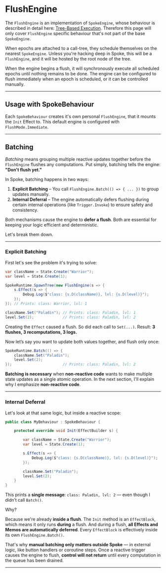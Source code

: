 # FlushEngine

The `FlushEngine` is an implementation of `SpokeEngine`, whose behaviour is described in detail here: [Tree-Based Execution](./00_MentalModel.md#tree-based-execution). Therefore this page will only cover `FlushEngine` specific behaviour that's not part of the base `SpokeEngine`.

When epochs are attached to a call-tree, they schedule themselves on the nearest `SpokeEngine`. Unless you're hacking deep in Spoke, this will be a `FlushEngine`, and it will be hosted by the root node of the tree.

When the engine begins a flush, it will synchronously execute all scheduled epochs until nothing remains to be done. The engine can be configured to flush immediately when an epoch is scheduled, or it can be controlled manually.

---

## Usage with SpokeBehaviour

Each `SpokeBehaviour` creates it's own personal `FlushEngine`, that it mounts the `Init` Effect to. This default engine is configured with `FlushMode.Immediate`.

---

## Batching

_Batching_ means grouping multiple reactive updates together before the `FlushEngine` flushes any computations.
Put simply, batching tells the engine: **"Don't flush yet."**

In Spoke, batching happens in two ways:

1. **Explicit Batching** – You call `FlushEngine.Batch(() => { ... })` to group updates manually.
2. **Internal Deferral** – The engine automatically defers flushing during certain internal operations (like `Trigger.Invoke`) to ensure safety and consistency.

Both mechanisms cause the engine to **defer a flush**.
Both are essential for keeping your logic efficient and deterministic.

Let's break them down.

---

### Explicit Batching

First let's see the problem it's trying to solve:

```csharp
var className = State.Create("Warrior");
var level = State.Create(1);

SpokeRuntime.SpawnTree(new FlushEngine(s => {
    s.Effect(s => {
        Debug.Log($"class: {s.D(className)}, lvl: {s.D(level)}");
    });
}); // Prints: class: Warrior, lvl: 1

className.Set("Paladin"); // Prints: class: Paladin, lvl: 1
level.Set(2);             // Prints: class: Paladin, lvl: 2
```

Creating the `Effect` caused a flush. So did each call to `Set(...)`.
Result: **3 flushes, 3 recomputations, 3 logs.**

Now let’s say you want to update both values together, and flush only once:

```csharp
SpokeRuntime.Batch(() => {
    className.Set("Paladin");
    level.Set(2);
});                       // Prints: class: Paladin, lvl: 2
```

**Batching is necessary** when **non-reactive code** wants to make multiple state updates as a single atomic operation.
In the next section, I'll explain why I emphasize **non-reactive code**.

---

### Internal Deferral

Let's look at that same logic, but inside a reactive scope:

```csharp
public class MyBehaviour : SpokeBehaviour {

    protected override void Init(EffectBuilder s) {

        var className = State.Create("Warrior");
        var level = State.Create(1);

        s.Effect(s => {
            Debug.Log($"class: {s.D(className)}, lvl: {s.D(level)}");
        });

        className.Set("Paladin");
        level.Set(2);
    }
}
```

This prints a **single message**:
`class: Paladin, lvl: 2` — even though I didn’t call `Batch()`.

Why?

Because we're already **inside a flush**.
The `Init` method is an `EffectBlock`, which means it only runs **during** a flush.
And during a flush, **all Effects and Memos are automatically deferred**.
Every `EffectBlock` is effectively inside its own `FlushEngine.Batch()`.

That's why **manual batching only matters outside Spoke** — in external logic, like button handlers or coroutine steps.
Once a reactive trigger causes the engine to flush, **control will not return** until every computation in the queue has been drained.

---
